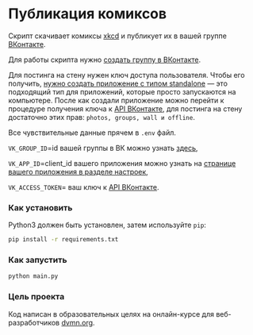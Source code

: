 # Публикация комиксов

Скрипт скачивает комиксы [xkcd](https://xkcd.com/) и публикует их в вашей группе [ВКонтакте](https://vk.com/).

Для работы скрипта нужно [создать группу в ВКонтакте](https://vk.com/groups?tab=admin).

Для постинга на стену нужен ключ доступа пользователя. Чтобы его получить, [нужно создать приложение с типом standalone](https://vk.com/dev) — это подходящий тип для приложений, которые просто запускаются на компьютере. Поcле как создали приложение можно перейти к процедуре получения ключа к [API ВКонтакте](https://vk.com/dev/implicit_flow_user), для постинга на стену достаточно этих прав: `photos, groups, wall и offline`.

Все чувствительные данные прячем в `.env` файл.

`VK_GROUP_ID`=id вашей группы в ВК можно узнать [здесь](https://regvk.com/id/),

`VK_APP_ID`=client_id вашего приложения можно узнать на [странице вашего приложения в разделе настроек](https://vk.com/apps?act=manage),

`VK_ACCESS_TOKEN`= ваш ключ к [API ВКонтакте](https://vk.com/dev/implicit_flow_user).

### Как установить

Python3 должен быть установлен, затем используйте `pip`:

```bash
pip install -r requirements.txt
```
### Как запустить

```bash
python main.py
```

### Цель проекта

Код написан в образовательных целях на онлайн-курсе для веб-разработчиков [dvmn.org](https://dvmn.org/).